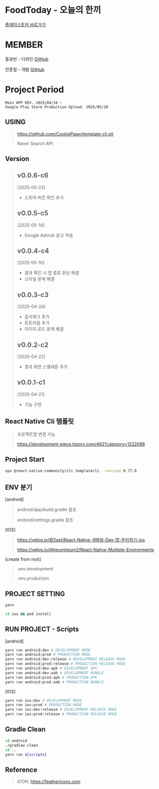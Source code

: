# FoodToday - 오늘의 한끼

[플레이스토어 바로가기](https://play.google.com/store/apps/details?id=com.foodtoday&pcampaignid=web_share)

# MEMBER

홍유빈 - 디자인 
[GitHub](https://github.com/binihaus)
  
안준철 - 개발
[GitHub](https://github.com/CookiePawn)


# Project Period

    Main APP DEV. 2025/04/16 ~
    Google Play Store Production Upload. 2025/05/10
    

## USING
> https://github.com/CookiePawn/template-cli.git
>
> Naver Search API


## Version
>## v0.0.6-c6
> [2025-05-22]
> - 스토어 버전 확인 추가
>
>## v0.0.5-c5
> [2025-05-14]
> - Google Admob 광고 적용
>
>## v0.0.4-c4
> [2025-05-10]
> - 결과 확인 시 앱 종료 현상 해결
> - 스타일 문제 해결
>
>## v0.0.3-c3
> [2025-04-24]
> - 출석체크 추가
> - 튜토리얼 추가
> - 이미지 로드 문제 해결
>
>## v0.0.2-c2
> [2025-04-22]
> - 결과 화면 스켈레톤 추가
>
>
>## v0.0.1-c1
> [2025-04-21]
> - 기능 구현



## React Native Cli 탬플릿
> 프로젝트명 변경 가능
>
> https://development-piece.tistory.com/462?category=1222088


## Project Start
```bash
npx @react-native-community/cli templatecli --version 0.77.0
```


## ENV 분기

[android]
> android/app/build.gradle 참조
> 
> android/settings.gradle 참조

[IOS]
> https://velog.io/@2ast/React-Native-개발용-Dev-앱-분리하기-ios
> 
> https://velog.io/@heumheum2/React-Native-Multiple-Environments

[create from root]
> .env.development
> 
> .env.production


## PROJECT SETTING
```bash
yarn
```
```bash
cd ios && pod install
```


## RUN PROJECT - Scripts
[android]
```bash
yarn run android:dev # DEVELOPMENT MODE
yarn run android:prod # PRODUCTION MODE
yarn run android:dev:release # DEVELOPMENT RELEASE MODE
yarn run android:prod:release # PRODUCTION RELEASE MODE
yarn run android:dev-apk # DEVELOPMENT APK
yarn run android:dev-aab # DEVELOPMENT BUNDLE
yarn run android:prod-apk # PRODUCTION APK
yarn run android:prod-aab # PRODUCTION BUNDLE
```

[IOS]
```bash
yarn run ios:dev # DEVELOPMENT MODE
yarn run ios:prod # PRODUCTION MODE
yarn run ios:dev:release # DEVELOPMENT RELEASE MODE
yarn run ios:prod:release # PRODUCTION RELEASE MODE
```


## Gradle Clean

```bash
cd android                                                                     
./gradlew clean
cd ..
yarn run ${scripts}
```


## Reference
>
> ICON: https://feathericons.com
>
